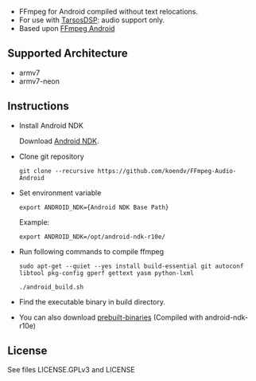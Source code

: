 
* FFmpeg for Android compiled without text relocations. 
* For use with [TarsosDSP](https://github.com/JorenSix/TarsosDSP): audio support only.
* Based upon [FFmpeg Android](https://github.com/hiteshsondhi88/ffmpeg-android)

Supported Architecture
----
* armv7
* armv7-neon

Instructions
----
* Install Android NDK

  Download [Android NDK](https://developer.android.com/ndk/index.html).

* Clone git repository

  `git clone --recursive https://github.com/koendv/FFmpeg-Audio-Android`
  
* Set environment variable

  `export ANDROID_NDK={Android NDK Base Path}`
  
  Example:
  
  `export ANDROID_NDK=/opt/android-ndk-r10e/`
  
* Run following commands to compile ffmpeg

  `sudo apt-get --quiet --yes install build-essential git autoconf libtool pkg-config gperf gettext yasm python-lxml`
  
  `./android_build.sh`
  
* Find the executable binary in build directory.
* You can also download [prebuilt-binaries](https://github.com/koendv/FFmpeg-Audio-Android/raw/master/release/ffmpeg_android_binary.zip) (Compiled with android-ndk-r10e)

License
----
  See files LICENSE.GPLv3 and LICENSE

